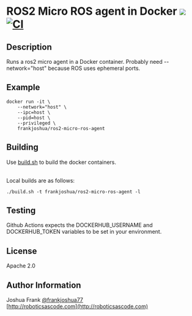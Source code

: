 # ROS2 Micro ROS agent in Docker [![](https://img.shields.io/docker/pulls/frankjoshua/ros2-micro-ros-agent)](https://hub.docker.com/r/frankjoshua/ros2-micro-ros-agent) [![CI](https://github.com/frankjoshua/docker-ros2-micro-ros-agent/workflows/CI/badge.svg)](https://github.com/frankjoshua/docker-ros2-micro-ros-agent/actions)

## Description

Runs a ros2 micro agent in a Docker container. Probably need --network="host" because ROS uses ephemeral ports.

## Example

```
docker run -it \
    --network="host" \
    --ipc=host \
    --pid=host \
    --privileged \
    frankjoshua/ros2-micro-ros-agent
```

## Building

Use [build.sh](build.sh) to build the docker containers.

<br>Local builds are as follows:

```
./build.sh -t frankjoshua/ros2-micro-ros-agent -l
```

## Testing

Github Actions expects the DOCKERHUB_USERNAME and DOCKERHUB_TOKEN variables to be set in your environment.

## License

Apache 2.0

## Author Information

Joshua Frank [@frankjoshua77](https://www.twitter.com/@frankjoshua77)
<br>
[http://roboticsascode.com](http://roboticsascode.com)
